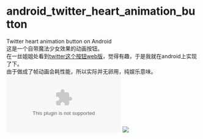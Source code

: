 # android_twitter_heart_animation_button
Twitter heart animation button on Android<br/>
这是一个自带魔法少女效果的动画按钮。<br/>
在一丝姐姐处看到[twitter这个按钮web版](http://codepen.io/yisi/pen/LpXVJb)，觉得有趣，于是我就在android上实现了下。<br/>
由于做成了帧动画会耗性能，所以实际并无卵用，纯娱乐意味。<br/>
![demo下载if you need](https://github.com/lightsmeki/android_twitter_heart_animation_button/blob/master/twitter_heart_button.apk)
![](https://github.com/lightsmeki/android_twitter_heart_animation_button/blob/master/demoanim.gif)
